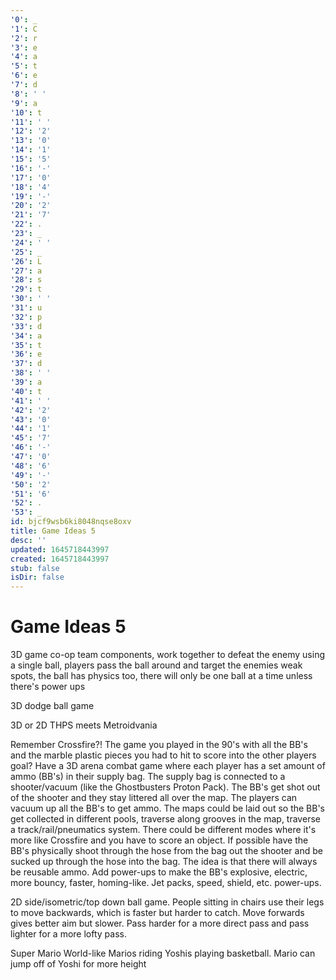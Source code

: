 ```yaml
---
'0': _
'1': C
'2': r
'3': e
'4': a
'5': t
'6': e
'7': d
'8': ' '
'9': a
'10': t
'11': ' '
'12': '2'
'13': '0'
'14': '1'
'15': '5'
'16': '-'
'17': '0'
'18': '4'
'19': '-'
'20': '2'
'21': '7'
'22': .
'23': _
'24': ' '
'25': _
'26': L
'27': a
'28': s
'29': t
'30': ' '
'31': u
'32': p
'33': d
'34': a
'35': t
'36': e
'37': d
'38': ' '
'39': a
'40': t
'41': ' '
'42': '2'
'43': '0'
'44': '1'
'45': '7'
'46': '-'
'47': '0'
'48': '6'
'49': '-'
'50': '2'
'51': '6'
'52': .
'53': _
id: bjcf9wsb6ki8048nqse8oxv
title: Game Ideas 5
desc: ''
updated: 1645718443997
created: 1645718443997
stub: false
isDir: false
---
```


# Game Ideas 5


3D game co-op team components, work together to defeat the enemy using a single ball, players pass the ball around and target the enemies weak spots, the ball has physics too, there will only be one ball at a time unless there's power ups

3D dodge ball game

3D or 2D THPS meets Metroidvania

Remember Crossfire?! The game you played in the 90's with all the BB's and the marble plastic pieces you had to hit to score into the other players goal? Have a 3D arena combat game where each player has a set amount of ammo (BB's) in their supply bag. The supply bag is connected to a shooter/vacuum (like the Ghostbusters Proton Pack). The BB's get shot out of the shooter and they stay littered all over the map. The players can vacuum up all the BB's to get ammo. The maps could be laid out so the BB's get collected in different pools, traverse along grooves in the map, traverse a track/rail/pneumatics system. There could be different modes where it's more like Crossfire and you have to score an object. If possible have the BB's physically shoot through the hose from the bag out the shooter and be sucked up through the hose into the bag. The idea is that there will always be reusable ammo. Add power-ups to make the BB's explosive, electric, more bouncy, faster, homing-like. Jet packs, speed, shield, etc. power-ups.

2D side/isometric/top down ball game. People sitting in chairs use their legs to move backwards, which is faster but harder to catch. Move forwards gives better aim but slower. Pass harder for a more direct pass and pass lighter for a more lofty pass. 

Super Mario World-like Marios riding Yoshis playing basketball. Mario can jump off of Yoshi for more height

